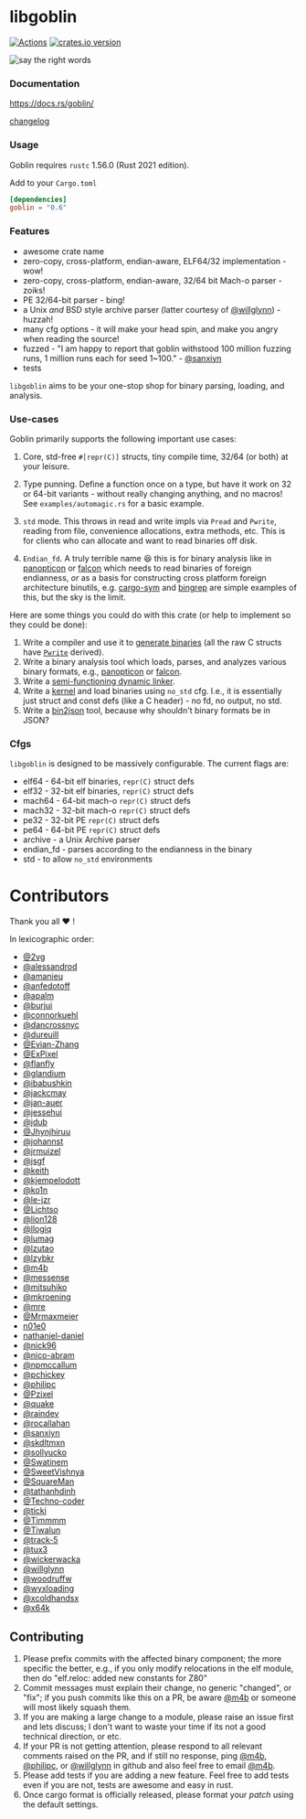 # libgoblin

[![Actions][actions-badge]][actions-url]
[![crates.io version][crates-goblin-badge]][crates-goblin]

<!-- Badges' links -->

[actions-badge]: https://github.com/m4b/goblin/workflows/CI/badge.svg?branch=master
[actions-url]: https://github.com/m4b/goblin/actions
[crates-goblin-badge]: https://img.shields.io/crates/v/goblin.svg
[crates-goblin]: https://crates.io/crates/goblin

![say the right words](https://s-media-cache-ak0.pinimg.com/736x/1b/6a/aa/1b6aaa2bae005e2fed84b1a7c32ecb1b.jpg)

### Documentation

https://docs.rs/goblin/

[changelog](CHANGELOG.md)

### Usage

Goblin requires `rustc` 1.56.0 (Rust 2021 edition).

Add to your `Cargo.toml`

```toml
[dependencies]
goblin = "0.6"
```

### Features

* awesome crate name
* zero-copy, cross-platform, endian-aware, ELF64/32 implementation - wow!
* zero-copy, cross-platform, endian-aware, 32/64 bit Mach-o parser - zoiks!
* PE 32/64-bit parser - bing!
* a Unix _and_ BSD style archive parser (latter courtesy of [@willglynn]) - huzzah!
* many cfg options - it will make your head spin, and make you angry when reading the source!
* fuzzed - "I am happy to report that goblin withstood 100 million fuzzing runs, 1 million runs
  each for seed 1\~100." - [@sanxiyn]
* tests

`libgoblin` aims to be your one-stop shop for binary parsing, loading, and analysis.

### Use-cases

Goblin primarily supports the following important use cases:

1. Core, std-free `#[repr(C)]` structs, tiny compile time, 32/64 (or both) at your leisure.

1. Type punning. Define a function once on a type, but have it work on 32 or 64-bit variants -
   without really changing anything, and no macros! See `examples/automagic.rs` for a basic example.

1. `std` mode. This throws in read and write impls via `Pread` and `Pwrite`, reading from file,
   convenience allocations, extra methods, etc. This is for clients who can allocate and want to
   read binaries off disk.

1. `Endian_fd`. A truly terrible name :laughing: this is for binary analysis like in [panopticon]
   or [falcon] which needs to read binaries of foreign endianness, _or_ as a basis for
   constructing cross platform foreign architecture binutils, e.g. [cargo-sym] and [bingrep] are
   simple examples of this, but the sky is the limit.

Here are some things you could do with this crate (or help to implement so they could be done):

1. Write a compiler and use it to [generate binaries][faerie] (all the raw C structs have
   [`Pwrite`][scroll] derived).
1. Write a binary analysis tool which loads, parses, and analyzes various binary formats, e.g.,
   [panopticon] or [falcon].
1. Write a [semi-functioning dynamic linker][dryad].
1. Write a [kernel][redox-os] and load binaries using `no_std` cfg. I.e., it is essentially just
   struct and const defs (like a C header) - no fd, no output, no std.
1. Write a [bin2json] tool, because why shouldn't binary formats be in JSON?

<!-- Related projects  -->

[PyO3/maturin]: https://github.com/PyO3/maturin
[occlum]: https://github.com/occlum/occlum
[memflow]: https://github.com/memflow/memflow
[cargo-sym]: https://github.com/m4b/cargo-sym
[bingrep]: https://github.com/m4b/bingrep
[faerie]: https://github.com/m4b/faerie
[dryad]: https://github.com/m4b/dryad
[scroll]: https://github.com/m4b/scroll
[redox-os]: https://github.com/redox-os/redox
[bin2json]: https://github.com/m4b/bin2json
[panopticon]: https://github.com/das-labor/panopticon
[falcon]: https://github.com/endeav0r/falcon

### Cfgs

`libgoblin` is designed to be massively configurable. The current flags are:

* elf64 - 64-bit elf binaries, `repr(C)` struct defs
* elf32 - 32-bit elf binaries, `repr(C)` struct defs
* mach64 - 64-bit mach-o `repr(C)` struct defs
* mach32 - 32-bit mach-o `repr(C)` struct defs
* pe32 - 32-bit PE `repr(C)` struct defs
* pe64 - 64-bit PE `repr(C)` struct defs
* archive - a Unix Archive parser
* endian_fd - parses according to the endianness in the binary
* std - to allow `no_std` environments

# Contributors

Thank you all :heart: !

In lexicographic order:

- [@2vg]
- [@alessandrod]
- [@amanieu]
- [@anfedotoff]
- [@apalm]
- [@burjui]
- [@connorkuehl]
- [@dancrossnyc]
- [@dureuill]
- [@Evian-Zhang]
- [@ExPixel]
- [@flanfly]
- [@glandium]
- [@ibabushkin]
- [@jackcmay]
- [@jan-auer]
- [@jessehui]
- [@jdub]
- [@Jhynjhiruu]
- [@johannst]
- [@jrmuizel]
- [@jsgf]
- [@keith]
- [@kjempelodott]
- [@ko1n]
- [@le-jzr]
- [@Lichtso]
- [@lion128]
- [@llogiq]
- [@lumag]
- [@lzutao]
- [@lzybkr]
- [@m4b]
- [@messense]
- [@mitsuhiko]
- [@mkroening]
- [@mre]
- [@Mrmaxmeier]
- [n01e0]
- [nathaniel-daniel]
- [@nick96]
- [@nico-abram]
- [@npmccallum]
- [@pchickey]
- [@philipc]
- [@Pzixel]
- [@quake]
- [@raindev]
- [@rocallahan]
- [@sanxiyn]
- [@skdltmxn]
- [@sollyucko]
- [@Swatinem]
- [@SweetVishnya]
- [@SquareMan]
- [@tathanhdinh]
- [@Techno-coder]
- [@ticki]
- [@Timmmm]
- [@Tiwalun]
- [@track-5]
- [@tux3]
- [@wickerwacka]
- [@willglynn]
- [@woodruffw]
- [@wyxloading]
- [@xcoldhandsx]
- [@x64k]

<!-- Contributors -->

[@2vg]: https://github.com/2vg
[@alessandrod]: https://github.com/alessandrod
[@amanieu]: https://github.com/amanieu
[@anfedotoff]: https://github.com/anfedotoff
[@apalm]: https://github.com/apalm
[@burjui]: https://github.com/burjui
[@connorkuehl]: https://github.com/connorkuehl
[@dancrossnyc]: https://github.com/dancrossnyc
[@dureuill]: https://github.com/dureuill
[@Evian-Zhang]: https://github.com/Evian-Zhang
[@ExPixel]: https://github.com/ExPixel
[@flanfly]: https://github.com/flanfly
[@glandium]: https://github.com/glandium
[@ibabushkin]: https://github.com/ibabushkin
[@jackcmay]: https://github.com/jackcmay
[@jan-auer]: https://github.com/jan-auer
[@jessehui]: https://github.com/jessehui
[@Jhynjhiruu]: https://github.com/Jhynjhiruu
[@johannst]: https://github.com/johannst
[@jdub]: https://github.com/jdub
[@jrmuizel]: https://github.com/jrmuizel
[@jsgf]: https://github.com/jsgf
[@keith]: https://github.com/keith
[@kjempelodott]: https://github.com/kjempelodott
[@ko1N]: https://github.com/ko1N
[@le-jzr]: https://github.com/le-jzr
[@Lichtso]: https://github.com/Lichtso
[@lion128]: https://github.com/lion128
[@llogiq]: https://github.com/llogiq
[@lumag]: https://github.com/lumag
[@lzutao]: https://github.com/lzutao
[@lzybkr]: https://github.com/lzybkr
[@m4b]: https://github.com/m4b
[@messense]: https://github.com/messense
[@mitsuhiko]: https://github.com/mitsuhiko
[@mkroening]: https://github.com/mkroening
[@mre]: https://github.com/mre
[@Mrmaxmeier]: https://github.com/Mrmaxmeier
[n01e0]: https://github.com/n01e0
[nathaniel-daniel]: https://github.com/nathaniel-daniel
[@nick96]: https://github.com/nick96
[@nico-abram]: https://github.com/nico-abram
[@npmccallum]: https://github.com/npmccallum
[@pchickey]: https://github.com/pchickey
[@philipc]: https://github.com/philipc
[@Pzixel]: https://github.com/Pzixel
[@quake]: https://github.com/quake
[@raindev]: https://github.com/raindev
[@rocallahan]: https://github.com/rocallahan
[@sanxiyn]: https://github.com/sanxiyn
[@skdltmxn]: https://github.com/skdltmxn
[@sollyucko]: https://github.com/sollyucko
[@Swatinem]: https://github.com/Swatinem
[@SweetVishnya]: https://github.com/SweetVishnya
[@SquareMan]: https://github.com/SquareMan
[@tathanhdinh]: https://github.com/tathanhdinh
[@Techno-coder]: https://github.com/Techno-coder
[@ticki]: https://github.com/ticki
[@Timmmm]: https://github.com/Timmmm
[@Tiwalun]: https://github.com/Tiwalun
[@track-5]: https://github.com/track-5
[@tux3]: https://github.com/tux3
[@wickerwacka]: https://github.com/wickerwaka
[@willglynn]: https://github.com/willglynn
[@woodruffw]: https://github.com/woodruffw
[@wyxloading]: https://github.com/wyxloading
[@xcoldhandsx]: https://github.com/xcoldhandsx
[@x64k]: https://github.com/x64k

## Contributing

1. Please prefix commits with the affected binary component; the more specific the better, e.g.,
   if you only modify relocations in the elf module, then do "elf.reloc: added new constants for Z80"
1. Commit messages must explain their change, no generic "changed", or "fix"; if you push commits
   like this on a PR, be aware [@m4b] or someone will most likely squash them.
1. If you are making a large change to a module, please raise an issue first and lets discuss;
   I don't want to waste your time if its not a good technical direction, or etc.
1. If your PR is not getting attention, please respond to all relevant comments raised on the PR,
   and if still no response, ping [@m4b], [@philipc], or [@willglynn] in github and also feel free
   to email [@m4b].
1. Please add tests if you are adding a new feature. Feel free to add tests even if you are not,
   tests are awesome and easy in rust.
1. Once cargo format is officially released, please format your _patch_ using the default settings.
